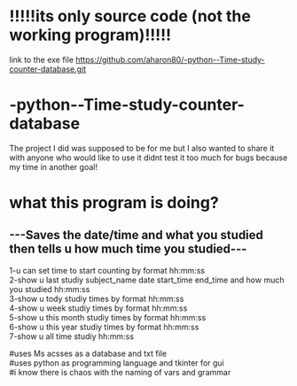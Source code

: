# !!!!!its only source code (not the working program)!!!!!


link to the exe file 
https://github.com/aharon80/-python--Time-study-counter-database.git

# -python--Time-study-counter-database
The project I did was supposed to be for me but I also wanted to share it with anyone who would like to use it
didnt test it too much for bugs because my time in another goal!

# what this program is doing?
## ---Saves the  date/time and what you studied then tells u how much time you studied---
1-u can set time to start counting by format hh:mm:ss <br />
2-show u last studiy subject_name date start_time end_time and how much you studied hh:mm:ss <br />
3-show u tody studiy times by format hh:mm:ss <br />
4-show u week studiy times by format hh:mm:ss <br />
5-show u this month studiy times by format hh:mm:ss <br />
6-show u this year studiy times by format hh:mm:ss <br />
7-show u all time studiy hh:mm:ss <br />

#uses Ms acsses as a database and txt file <br />
#uses python as programming language and tkinter for gui <br />
#i know there is chaos with the naming of vars and grammar <br />


